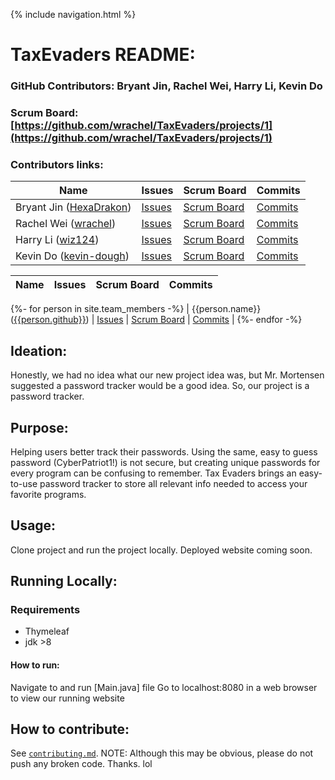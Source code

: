  {% include navigation.html %}
# TaxEvaders README:  

### GitHub Contributors: Bryant Jin, Rachel Wei, Harry Li, Kevin Do
### Scrum Board: [https://github.com/wrachel/TaxEvaders/projects/1](https://github.com/wrachel/TaxEvaders/projects/1)

### Contributors links:

| Name               | Issues  | Scrum Board  |  Commits  | 
| ------------------ | ------- | ------------ | --------- | 
| Bryant Jin ([HexaDrakon](https://github.com/HexaDrakon))        | [Issues](https://github.com/wrachel/TaxEvaders/issues?q=assignee%3Ahexadrakon) | [Scrum Board](https://github.com/wrachel/TaxEvaders/projects/1?card_filter_query=assignee%3Ahexadrakon) | [Commits](https://github.com/wrachel/TaxEvaders/commits?author=HexaDrakon)  | 
| Rachel Wei ([wrachel](https://github.com/wrachel)) | [Issues](https://github.com/wrachel/TaxEvaders/issues?q=assignee%3Awrachel) | [Scrum Board](https://github.com/wrachel/TaxEvaders/projects/1?card_filter_query=assignee%3Awrachel) | [Commits](https://github.com/wrachel/TaxEvaders/commits?author=wrachel)  | 
| Harry Li ([wiz124](https://github.com/wiz124)) | [Issues](https://github.com/wrachel/TaxEvaders/issues?q=assignee%3Awiz124) | [Scrum Board](https://github.com/wrachel/TaxEvaders/projects/1?card_filter_query=assignee%3Awiz124) | [Commits](https://github.com/wrachel/TaxEvaders/commits?author=wiz124)  | 
| Kevin Do ([kevin-dough](https://github.com/kevin-dough)) | [Issues](https://github.com/wrachel/TaxEvaders/issues?q=assignee%3Akevin-dough) | [Scrum Board](https://github.com/wrachel/TaxEvaders/projects/1?card_filter_query=assignee%3Akevin-dough) | [Commits](https://github.com/wrachel/TaxEvaders/commits?author=kevin-dough)  | 

| Name               | Issues  | Scrum Board  |  Commits  | 
| ------------------ | ------- | ------------ | --------- |
{%- for person in site.team_members -%}
| {{person.name}} ([{{person.github}}](https://github.com/{{person.github}})) | [Issues](https://github.com/wrachel/TaxEvaders/issues?q=assignee%3A{{person.github}}) | [Scrum Board](https://github.com/wrachel/TaxEvaders/projects/1?card_filter_query=assignee%3A{{person.github}}) | [Commits](https://github.com/wrachel/TaxEvaders/commits?author={{person.github}})  |
{%- endfor -%}

## Ideation:
Honestly, we had no idea what our new project idea was, but Mr. Mortensen suggested a password tracker would be a good idea. So, our project is a password tracker. 

## Purpose:
Helping users better track their passwords. Using the same, easy to guess password (CyberPatriot1!) is not secure, but creating unique passwords for every program can be confusing to remember. Tax Evaders brings an easy-to-use password tracker to store all relevant info needed to access your favorite programs. 

## Usage:
Clone project and run the project locally. Deployed website coming soon.

## Running Locally:
### Requirements
* Thymeleaf
* jdk >8
#### How to run:
Navigate to and run [Main.java] file 
Go to localhost:8080 in a web browser to view our running website

## How to contribute: 
See [`contributing.md`](https://github.com/wrachel/TaxEvaders/blob/5e5f1cb281b90b64575ceae814b73877d11d5ec8/contributing.md).
NOTE: Although this may be obvious, please do not push any broken code. Thanks. 
lol

